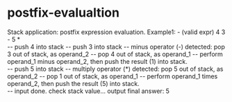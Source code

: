 # postfix-evalualtion
 Stack application: postfix expression evaluation. 
 Example1:  - (valid expr) 4 3 - 5 *  
 -- push 4 into stack  -- push 3 into stack 
 -- minus operator (-) detected: pop 3 out of stack, as operand_2 
 -- pop 4 out of stack, as operand_1 
 -- perform operand_1 minus operand_2, then push the result (1) into stack.  
 -- push 5 into stack 
 -- multiply operator (*) detected: pop 5 out of stack, as operand_2 
 -- pop 1 out of stack, as operand_1 -- perform operand_1 times operand_2, then push the result (5) into stack.  
 -- input done. check stack value... output final answer: 5
